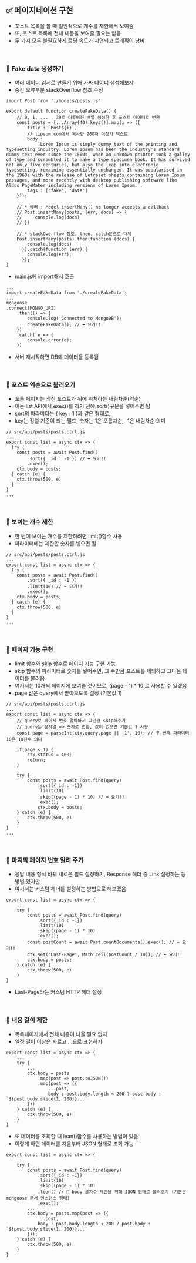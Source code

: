 ## ✅ 페이지네이션 구현
- 포스트 목록을 볼 때 일반적으로 개수를 제한해서 보여줌
- 또, 포스트 목록에 전체 내용을 보여줄 필요는 없음
- 두 가지 모두 불필요하게 로딩 속도가 지연되고 트래픽이 낭비
<br>

### 🔸 Fake data 생성하기
- 여러 데이터 임시로 만들기 위해 가짜 데이터 생성해보쟈
- 중간 오류부분 stackOverflow 참조 수정
```
import Post from './models/posts.js'

export default function createFakeData() {
    // 0, 1, ... , 39로 이루어진 배열 생성한 후 포스트 데이터로 변환
    const posts = [...Array(40).keys()].map(i => ({
        title : `Post${i}`,
        // lipsum.com에서 복사한 200자 이상의 텍스트
        body : 
            `Lorem Ipsum is simply dummy text of the printing and typesetting industry. Lorem Ipsum has been the industry's standard dummy text ever since the 1500s, when an unknown printer took a galley of type and scrambled it to make a type specimen book. It has survived not only five centuries, but also the leap into electronic typesetting, remaining essentially unchanged. It was popularised in the 1960s with the release of Letraset sheets containing Lorem Ipsum passages, and more recently with desktop publishing software like Aldus PageMaker including versions of Lorem Ipsum.`,
        tags : ['fake', 'data']
    }));

    // * 에러 : Model.insertMany() no longer accepts a callback
    // Post.insertMany(posts, (err, docs) => {
    //     console.log(docs)
    // })

    // * stackOverflow 참조, then, catch문으로 대체
    Post.insertMany(posts).then(function (docs) {
        console.log(docs)
      }).catch(function (err) {
        console.log(err);
      });
}
```
- main.js에 import해서 호출
```
...
import createFakeData from './createFakeData';
...
mongoose
.connect(MONGO_URI)
    .then(() => {
        console.log('Connected to MongoDB');
        createFakeData(); // ⬅️ 요기!!
    })
    .catch( e => {
        console.error(e);
    })
```
- 서버 재시작하면 DB에 데이터들 등록됨
<br>

### 🔸 포스트 역순으로 불러오기
- 포통 페이지는 최신 포스트가 위에 위치하는 내림차순(역순)
- 이는 list API에서 exec()를 하기 전에 sort()구문을 넣어주면 됨
- sort의 파라미터는 { key : 1 }과 같은 형태로,
- key는 정렬 기준이 되는 필드, 숫자는 1은 오름차순, -1은 내림차순 의미
```
// src/api/posts/posts.ctrl.js
...
export const list = async ctx => {
  try {
    const posts = await Post.find()
        .sort({ _id : -1 }) // ⬅️ 요기!!
        .exec();
    ctx.body = posts;
  } catch (e) {
    ctx.throw(500, e)
  }
}
...
```
<br>

### 🔸 보이는 개수 제한
- 한 번에 보이는 개수를 제한하려면 limit()함수 사용
- 파라미터에는 제한할 숫자를 넣으면 됨
```
// src/api/posts/posts.ctrl.js
...
export const list = async ctx => {
  try {
    const posts = await Post.find()
        .sort({ _id : -1 }) 
        .limit(10) // ⬅️ 요기!!
        .exec();
    ctx.body = posts;
  } catch (e) {
    ctx.throw(500, e)
  }
}
...
```
<br>

### 🔸 페이지 기능 구현
- limit 함수와 skip 함수로 페이지 기능 구현 가능
- skip 함수의 파라미터로 숫자를 넣어주면, 그 수만큼 포스트를 제외하고 그다음 데이터를 불러옴
- 여기서는 10개씩 페이지에 보여줄 것이므로, (page - 1) * 10 로 사용할 수 있겠음
- page 값은 query에서 받아오도록 설정 (기본값 1)
```
// src/api/posts/posts.ctrl.js
...
export const list = async ctx => {
    // query로 페이지 번호 알아와서 그만큼 skip해주기
    // query는 문자열 => 숫자로 변환, 값이 없으면 기본값 1 사용
    const page = parseInt(ctx.query.page || '1', 10); // 두 번째 파라미터 10은 10진수 의미

    if(page < 1) {
        ctx.status = 400;
        return;
    }

    try {
        const posts = await Post.find(query)
            .sort({_id : -1})
            .limit(10)
            .skip((page - 1) * 10) // ⬅️ 요기!!
            .exec();
            ctx.body = posts;
    } catch (e) {
        ctx.throw(500, e)
    }
}
...
```
<br>

### 🔸 마지막 페이지 번호 알려 주기
- 응답 내용 형식 바꿔 새로운 필드 설정하기, Response 헤더 중 Link 설정하는 등 방법 있지만
- 여기서는 커스텀 헤더를 설정하는 방법으로 해보겠음
```
export const list = async ctx => {
    ...
    try {
        const posts = await Post.find(query)
            .sort({_id : -1})
            .limit(10)
            .skip((page - 1) * 10)
            .exec();
        const postCount = await Post.countDocuments().exec(); // ⬅️ 요기!!
        ctx.set('Last-Page', Math.ceil(postCount / 10)); // ⬅️ 요기!!
        ctx.body = posts;
    } catch (e) {
        ctx.throw(500, e)
    }
}
```
- Last-Page라는 커스텀 HTTP 헤더 설정
<br>

### 🔸 내용 길이 제한
- 목록페이지에서 전체 내용이 나올 필요 없지
- 일정 길이 이상은 자르고 ...으로 표현하기
```
export const list = async ctx => {
    ...
    try {
        ...
        ctx.body = posts
            .map(post => post.toJSON())
            .map(post => ({
                ...post,
                body : post.body.length < 200 ? post.body : `${post.body.slice(1, 200)}...`
        }))
    } catch (e) {
        ctx.throw(500, e)
    }
}
```
- 또 데이터를 조회할 때 lean()함수를 사용하는 방법이 있음
- 이렇게 하면 데이터를 처음부터 JSON 형태로 조회 가능
```
export const list = async ctx => {
    ...
    try {
        const posts = await Post.find(query)
            .sort({_id : -1})
            .limit(10)
            .skip((page - 1) * 10) 
            .lean() // 🌟 body 글자수 제한을 위해 JSON 형태로 불러오기 (기본은 mongoose 문서 인스턴스 형태)
            .exec();
        ...
        ctx.body = posts.map(post => ({
            ...post,
            body : post.body.length < 200 ? post.body : `${post.body.slice(1, 200)}...`
        }));
    } catch (e) {
        ctx.throw(500, e)
    }
}
```